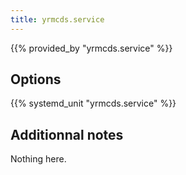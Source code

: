 ```yaml
---
title: yrmcds.service
---
```


{{% provided_by "yrmcds.service" %}}

## Options

{{% systemd_unit "yrmcds.service" %}}

## Additionnal notes

Nothing here.